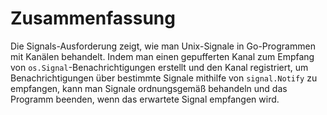 # Zusammenfassung

Die Signals-Ausforderung zeigt, wie man Unix-Signale in Go-Programmen mit Kanälen behandelt. Indem man einen gepufferten Kanal zum Empfang von `os.Signal`-Benachrichtigungen erstellt und den Kanal registriert, um Benachrichtigungen über bestimmte Signale mithilfe von `signal.Notify` zu empfangen, kann man Signale ordnungsgemäß behandeln und das Programm beenden, wenn das erwartete Signal empfangen wird.
